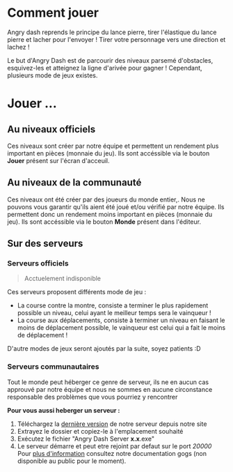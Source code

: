 <!-- TITLE: 3.1. Jouer -->
<!-- SUBTITLE:  -->

# Comment jouer
Angry dash reprends le principe du lance pierre, tirer l'élastique du lance pierre et lacher pour l'envoyer !
Tirer votre personnage vers une direction et lachez !

Le but d'Angry Dash est de parcourir des niveaux parsemé d'obstacles, esquivez-les et atteignez la ligne d'arivée pour gagner !
Cependant, plusieurs mode de jeux existes.

# Jouer ...
## Au niveaux officiels
Ces niveaux sont créer par notre équipe et permettent un rendement plus important en pièces (monnaie du jeu). 
Ils sont accéssible via le bouton **Jouer** présent sur l'écran d'acceuil.

## Au niveaux de la communauté
Ces niveaux ont été créer par des joueurs du monde entier,. Nous ne pouvons vous garantir qu'ils aient été joué et/ou vérifié par notre équipe. Ils permettent donc un rendement moins important en pièces (monnaie du jeu). 
Ils sont accéssible via le bouton **Monde** présent dans l'éditeur.


## Sur des serveurs
### Serveurs officiels
> Acctuelement indisponible
> 
Ces serveurs proposent différents mode de jeu :
* La course contre la montre, consiste a terminer le plus rapidement possible un niveau, celui ayant le meilleur temps sera le vainqueur !
* La course aux déplacements, consiste à terminer un niveau en faisant le moins de déplacement possible, le vainqueur est celui qui a fait le moins de déplacement !

D'autre modes de jeux seront ajoutés par la suite, soyez patients :D
### Serveurs communautaires
Tout le monde peut héberger ce genre de serveur, ils ne en aucun cas approuvé par notre équipe et nous ne sommes en aucune circonstance responsable des problèmes que vous pourriez y rencontrer

**Pour vous aussi heberger un serveur :**
1. Téléchargez la [dernière version](https://06games.ddns.net/Projects/Games/Angry%20Dash/server.php) de notre serveur depuis notre site
2. Extrayez le dossier et copiez-le à l'emplacement souhaité
3. Exécutez le fichier "Angry Dash Server **x.x**.exe"
4. Le serveur démarre et peut etre rejoint par defaut sur le port *20000*
Pour [plus d'information]() consultez notre documentation gogs (non disponible au public pour le moment).
